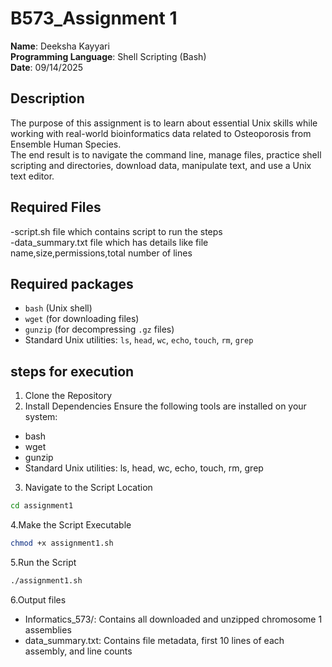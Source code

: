 # B573_Assignment 1

**Name**: Deeksha Kayyari  
**Programming Language**: Shell Scripting (Bash)  
**Date**: 09/14/2025  

## Description

The purpose of this assignment is to learn about essential Unix skills while working with real-world bioinformatics data related to Osteoporosis from Ensemble Human Species.  
The end result is to navigate the command line, manage files, practice shell scripting and directories, download data, manipulate text, and use a Unix text editor.

## Required Files
-script.sh file which contains script to run the steps  
-data_summary.txt file which has details like file name,size,permissions,total number of lines  
## Required packages
- `bash` (Unix shell)
- `wget` (for downloading files)
- `gunzip` (for decompressing `.gz` files)
- Standard Unix utilities: `ls`, `head`, `wc`, `echo`, `touch`, `rm`, `grep`
## steps for execution
1. Clone the Repository
2. Install Dependencies
   Ensure the following tools are installed on your system:
- bash
- wget
- gunzip
- Standard Unix utilities: ls, head, wc, echo, touch, rm, grep

3. Navigate to the Script Location  
```bash
cd assignment1
```
4.Make the Script Executable
```bash
chmod +x assignment1.sh
```
5.Run the Script
```bash
./assignment1.sh
```
6.Output files
- Informatics_573/: Contains all downloaded and unzipped chromosome 1 assemblies
- data_summary.txt: Contains file metadata, first 10 lines of each assembly, and line counts










